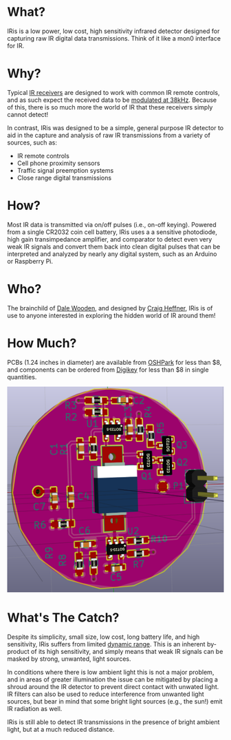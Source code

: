 What?
=====

IRis is a low power, low cost, high sensitivity infrared detector designed for capturing raw IR digital data transmissions. Think of it like a mon0 interface for IR.

Why?
====

Typical [IR receivers](https://www.sparkfun.com/products/10266) are designed to work with common IR remote controls, and as such expect the received data to be [modulated at 38kHz](http://www.vishay.com/docs/80071/dataform.pdf). Because of this, there is so much more the world of IR that these receivers simply cannot detect!

In contrast, IRis was designed to be a simple, general purpose IR detector to aid in the capture and analysis of raw IR transmissions from a variety of sources, such as:

 * IR remote controls
 * Cell phone proximity sensors 
 * Traffic signal preemption systems
 * Close range digital transmissions

How?
====

Most IR data is transmitted via on/off pulses (i.e., on-off keying). Powered from a single CR2032 coin cell battery, IRis uses a a sensitive photodiode, high gain transimpedance amplifier, and comparator to detect even very weak IR signals and convert them back into clean digital pulses that can be interpreted and analyzed by nearly any digital system, such as an Arduino or Raspberry Pi.

Who?
====

The brainchild of [Dale Wooden](https://www.linkedin.com/in/dale-wooden-1b1bb288), and designed by [Craig Heffner](http://www.analogzoo.com), IRis is of use to anyone interested in exploring the hidden world of IR around them!

How Much?
=========

PCBs (1.24 inches in diameter) are available from [OSHPark](https://oshpark.com/shared_projects/OFeMS3Ed) for less than $8, and components can be ordered from [Digikey](./digikey_bom.csv) for less than $8 in single quantities.

![IRis PCB 3D View](./images/IRis_PCB.png)

What's The Catch?
=================

Despite its simplicity, small size, low cost, long battery life, and high sensitivity, IRis suffers from limited [dynamic range](https://en.wikipedia.org/wiki/Dynamic_range). This is an inherent by-product of its high sensitivity, and simply means that weak IR signals can be masked by strong, unwanted, light sources.

In conditions where there is low ambient light this is not a major problem, and in areas of greater illumination the issue can be mitigated by placing a shroud around the IR detector to prevent direct contact with unwated light. IR filters can also be used to reduce interference from unwanted light sources, but bear in mind that some bright light sources (e.g., the sun!) emit IR radiation as well.

IRis is still able to detect IR transmissions in the presence of bright ambient light, but at a much reduced distance.

